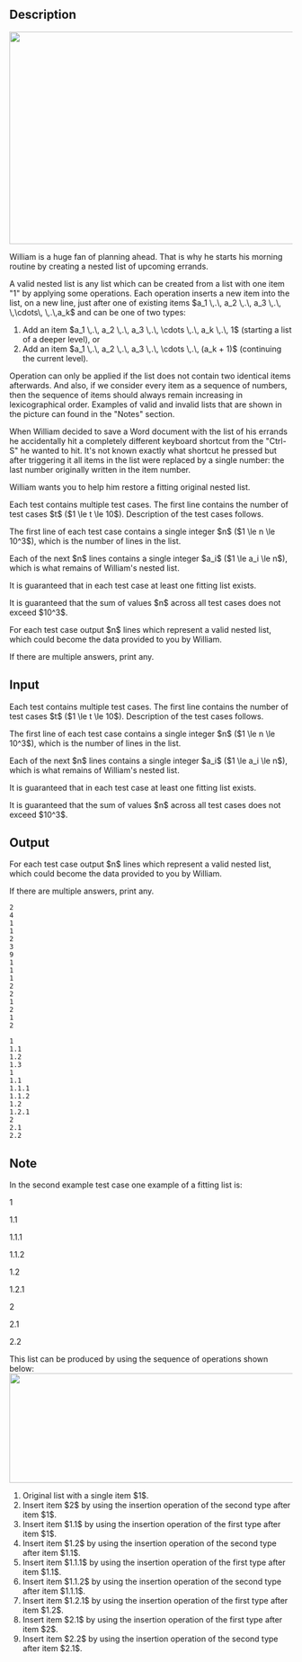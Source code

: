 ## Description

<div><center> <img class="tex-graphics" height="378px" src="file://6srIlErH.png" style="max-width: 100.0%;max-height: 100.0%;" width="567px"> </center><p>William is a huge fan of planning ahead. That is why he starts his morning routine by creating a nested list of upcoming errands.</p><p>A valid nested list is any list which can be created from a list with one item "<span class="tex-font-style-tt">1</span>" by applying some operations. Each operation inserts a new item into the list, <span class="tex-font-style-bf">on a new line</span>, just after one of existing items $a_1 \,.\, a_2 \,.\, a_3 \,.\, \,\cdots\, \,.\,a_k$ and can be one of two types: </p><ol> <li> Add an item $a_1 \,.\, a_2 \,.\, a_3 \,.\, \cdots \,.\, a_k \,.\, 1$ (starting a list of a deeper level), or </li><li> Add an item $a_1 \,.\, a_2 \,.\, a_3 \,.\, \cdots \,.\, (a_k + 1)$ (continuing the current level). </li></ol> Operation can only be applied if the list does not contain two identical items afterwards. And also, if we consider every item as a sequence of numbers, then the sequence of items should always remain increasing in lexicographical order. Examples of valid and invalid lists that are shown in the picture can found in the "<span class="tex-font-style-tt">Notes</span>" section.<p>When William decided to save a Word document with the list of his errands he accidentally hit a completely different keyboard shortcut from the "<span class="tex-font-style-tt">Ctrl-S</span>" he wanted to hit. It's not known exactly what shortcut he pressed but after triggering it all items in the list were replaced by a single number: the last number originally written in the item number.</p><p>William wants you to help him restore a fitting original nested list.</p></div><div class="input-specification"><p>Each test contains multiple test cases. The first line contains the number of test cases $t$ ($1 \le t \le 10$). Description of the test cases follows.</p><p>The first line of each test case contains a single integer $n$ ($1 \le n \le 10^3$), which is the number of lines in the list.</p><p>Each of the next $n$ lines contains a single integer $a_i$ ($1 \le a_i \le n$), which is what remains of William's nested list.</p><p>It is guaranteed that in each test case at least one fitting list exists.</p><p>It is guaranteed that the sum of values $n$ across all test cases does not exceed $10^3$.</p></div><div class="output-specification"><p>For each test case output $n$ lines which represent a valid nested list, which could become the data provided to you by William.</p><p>If there are multiple answers, print any.</p></div>

## Input

<p>Each test contains multiple test cases. The first line contains the number of test cases $t$ ($1 \le t \le 10$). Description of the test cases follows.</p><p>The first line of each test case contains a single integer $n$ ($1 \le n \le 10^3$), which is the number of lines in the list.</p><p>Each of the next $n$ lines contains a single integer $a_i$ ($1 \le a_i \le n$), which is what remains of William's nested list.</p><p>It is guaranteed that in each test case at least one fitting list exists.</p><p>It is guaranteed that the sum of values $n$ across all test cases does not exceed $10^3$.</p>

## Output

<p>For each test case output $n$ lines which represent a valid nested list, which could become the data provided to you by William.</p><p>If there are multiple answers, print any.</p>





```input1
2
4
1
1
2
3
9
1
1
1
2
2
1
2
1
2
```




```output1
1
1.1
1.2
1.3
1
1.1
1.1.1
1.1.2
1.2
1.2.1
2
2.1
2.2
```



## Note

<p>In the second example test case one example of a fitting list is:</p><p><span class="tex-font-style-bf">1</span></p><p>1.<span class="tex-font-style-bf">1</span> </p><p>1.1.<span class="tex-font-style-bf">1</span></p><p>1.1.<span class="tex-font-style-bf">2</span></p><p>1.<span class="tex-font-style-bf">2</span></p><p>1.2.<span class="tex-font-style-bf">1</span></p><p><span class="tex-font-style-bf">2</span></p><p>2.<span class="tex-font-style-bf">1</span></p><p>2.<span class="tex-font-style-bf">2</span></p><p>This list can be produced by using the sequence of operations shown below: <img class="tex-graphics" height="195px" src="file://0enkIkBV.png" style="max-width: 100.0%;max-height: 100.0%;" width="567px"> </p><ol> <li> Original list with a single item $1$. </li><li> Insert item $2$ by using the insertion operation of the second type after item $1$. </li><li> Insert item $1.1$ by using the insertion operation of the first type after item $1$. </li><li> Insert item $1.2$ by using the insertion operation of the second type after item $1.1$. </li><li> Insert item $1.1.1$ by using the insertion operation of the first type after item $1.1$. </li><li> Insert item $1.1.2$ by using the insertion operation of the second type after item $1.1.1$. </li><li> Insert item $1.2.1$ by using the insertion operation of the first type after item $1.2$. </li><li> Insert item $2.1$ by using the insertion operation of the first type after item $2$. </li><li> Insert item $2.2$ by using the insertion operation of the second type after item $2.1$. </li></ol>
